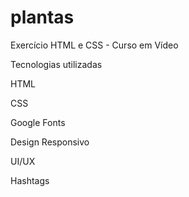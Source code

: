 # plantas
 Exercício HTML e CSS - Curso em Vídeo

Tecnologias utilizadas

HTML

CSS

Google Fonts

Design Responsivo

UI/UX

Hashtags
